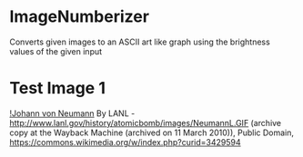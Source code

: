 # ImageNumberizer
Converts given images to an ASCII art like graph using the brightness values of the given input

# Test Image 1
[!Johann von Neumann](portrait.jpg)
By LANL - http://www.lanl.gov/history/atomicbomb/images/NeumannL.GIF (archive copy at the Wayback Machine (archived on 11 March 2010)), Public Domain, https://commons.wikimedia.org/w/index.php?curid=3429594

